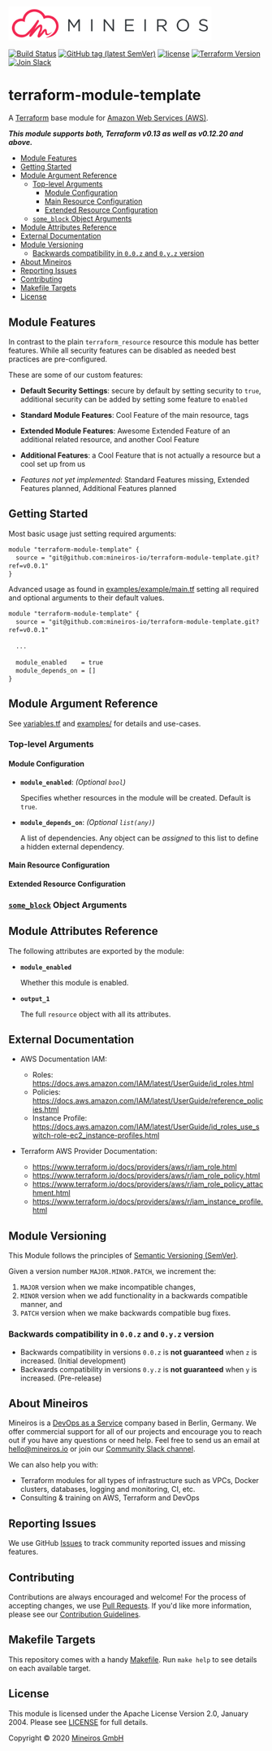 [<img src="https://raw.githubusercontent.com/mineiros-io/brand/3bffd30e8bdbbde32c143e2650b2faa55f1df3ea/mineiros-primary-logo.svg" width="400"/>][homepage]

[![Build Status][badge-build]][build-status]
[![GitHub tag (latest SemVer)][badge-semver]][releases-github]
[![license][badge-license]][apache20]
[![Terraform Version][badge-terraform]][releases-terraform]
[![Join Slack][badge-slack]][slack]

# terraform-module-template

A [Terraform] base module for [Amazon Web Services (AWS)][AWS].

***This module supports both, Terraform v0.13 as well as v0.12.20 and above.***

- [Module Features](#module-features)
- [Getting Started](#getting-started)
- [Module Argument Reference](#module-argument-reference)
  - [Top-level Arguments](#top-level-arguments)
    - [Module Configuration](#module-configuration)
    - [Main Resource Configuration](#main-resource-configuration)
    - [Extended Resource Configuration](#extended-resource-configuration)
  - [`some_block` Object Arguments](#some_block-object-arguments)
- [Module Attributes Reference](#module-attributes-reference)
- [External Documentation](#external-documentation)
- [Module Versioning](#module-versioning)
  - [Backwards compatibility in `0.0.z` and `0.y.z` version](#backwards-compatibility-in-00z-and-0yz-version)
- [About Mineiros](#about-mineiros)
- [Reporting Issues](#reporting-issues)
- [Contributing](#contributing)
- [Makefile Targets](#makefile-targets)
- [License](#license)

## Module Features

In contrast to the plain `terraform_resource` resource this module has better features.
While all security features can be disabled as needed best practices
are pre-configured.

These are some of our custom features:

- **Default Security Settings**:
  secure by default by setting security to `true`, additional security can be added by setting some feature to `enabled`

- **Standard Module Features**:
  Cool Feature of the main resource, tags

- **Extended Module Features**:
  Awesome Extended Feature of an additional related resource,
  and another Cool Feature

- **Additional Features**:
  a Cool Feature that is not actually a resource but a cool set up from us

- *Features not yet implemented*:
  Standard Features missing,
  Extended Features planned,
  Additional Features planned

## Getting Started

Most basic usage just setting required arguments:

```hcl
module "terraform-module-template" {
  source = "git@github.com:mineiros-io/terraform-module-template.git?ref=v0.0.1"
}
```

Advanced usage as found in [examples/example/main.tf] setting all required and optional arguments to their default values.

```hcl
module "terraform-module-template" {
  source = "git@github.com:mineiros-io/terraform-module-template.git?ref=v0.0.1"

  ...

  module_enabled    = true
  module_depends_on = []
}
```

## Module Argument Reference

See [variables.tf] and [examples/] for details and use-cases.

### Top-level Arguments

#### Module Configuration

- **`module_enabled`**: *(Optional `bool`)*

  Specifies whether resources in the module will be created.
  Default is `true`.

- **`module_depends_on`**: *(Optional `list(any)`)*

  A list of dependencies. Any object can be _assigned_ to this list to define a hidden external dependency.

#### Main Resource Configuration

#### Extended Resource Configuration

### [`some_block`](#main-resource-configuration) Object Arguments

## Module Attributes Reference

The following attributes are exported by the module:

- **`module_enabled`**

  Whether this module is enabled.

- **`output_1`**

  The full `resource` object with all its attributes.

## External Documentation

- AWS Documentation IAM:
  - Roles: https://docs.aws.amazon.com/IAM/latest/UserGuide/id_roles.html
  - Policies: https://docs.aws.amazon.com/IAM/latest/UserGuide/reference_policies.html
  - Instance Profile: https://docs.aws.amazon.com/IAM/latest/UserGuide/id_roles_use_switch-role-ec2_instance-profiles.html

- Terraform AWS Provider Documentation:
  - https://www.terraform.io/docs/providers/aws/r/iam_role.html
  - https://www.terraform.io/docs/providers/aws/r/iam_role_policy.html
  - https://www.terraform.io/docs/providers/aws/r/iam_role_policy_attachment.html
  - https://www.terraform.io/docs/providers/aws/r/iam_instance_profile.html

## Module Versioning

This Module follows the principles of [Semantic Versioning (SemVer)].

Given a version number `MAJOR.MINOR.PATCH`, we increment the:

1. `MAJOR` version when we make incompatible changes,
2. `MINOR` version when we add functionality in a backwards compatible manner, and
3. `PATCH` version when we make backwards compatible bug fixes.

### Backwards compatibility in `0.0.z` and `0.y.z` version

- Backwards compatibility in versions `0.0.z` is **not guaranteed** when `z` is increased. (Initial development)
- Backwards compatibility in versions `0.y.z` is **not guaranteed** when `y` is increased. (Pre-release)

## About Mineiros

Mineiros is a [DevOps as a Service][homepage] company based in Berlin, Germany.
We offer commercial support for all of our projects and encourage you to reach out
if you have any questions or need help. Feel free to send us an email at [hello@mineiros.io] or join our [Community Slack channel][slack].

We can also help you with:

- Terraform modules for all types of infrastructure such as VPCs, Docker clusters, databases, logging and monitoring, CI, etc.
- Consulting & training on AWS, Terraform and DevOps

## Reporting Issues

We use GitHub [Issues] to track community reported issues and missing features.

## Contributing

Contributions are always encouraged and welcome! For the process of accepting changes, we use
[Pull Requests]. If you'd like more information, please see our [Contribution Guidelines].

## Makefile Targets

This repository comes with a handy [Makefile].
Run `make help` to see details on each available target.

## License

This module is licensed under the Apache License Version 2.0, January 2004.
Please see [LICENSE] for full details.

Copyright &copy; 2020 [Mineiros GmbH][homepage]

<!-- References -->

[homepage]: https://mineiros.io/?ref=terraform-module-template
[hello@mineiros.io]: mailto:hello@mineiros.io

[badge-build]: https://mineiros.semaphoreci.com/badges/terraform-module-template/branches/master.svg?style=shields&key=df11a416-f581-4d35-917a-fa3c2de2048e
[badge-semver]: https://img.shields.io/github/v/tag/mineiros-io/terraform-module-template.svg?label=latest&sort=semver
[badge-license]: https://img.shields.io/badge/license-Apache%202.0-brightgreen.svg
[badge-terraform]: https://img.shields.io/badge/terraform-0.13%20and%200.12.20+-623CE4.svg?logo=terraform
[badge-slack]: https://img.shields.io/badge/slack-@mineiros--community-f32752.svg?logo=slack

<!-- markdown-link-check-disable -->
[build-status]: https://mineiros.semaphoreci.com/projects/terraform-module-template
[releases-github]: https://github.com/mineiros-io/terraform-module-template/releases
<!-- markdown-link-check-enable -->
[releases-terraform]: https://github.com/hashicorp/terraform/releases
[apache20]: https://opensource.org/licenses/Apache-2.0
[slack]: https://join.slack.com/t/mineiros-community/shared_invite/zt-ehidestg-aLGoIENLVs6tvwJ11w9WGg

[Terraform]: https://www.terraform.io
[AWS]: https://aws.amazon.com/
[Semantic Versioning (SemVer)]: https://semver.org/

<!-- markdown-link-check-disable -->
[examples/example/main.tf]: https://github.com/mineiros-io/terraform-module-template/blob/master/examples/example/main.tf
[variables.tf]: https://github.com/mineiros-io/terraform-module-template/blob/master/variables.tf
[examples/]: https://github.com/mineiros-io/terraform-module-template/blob/master/examples
[Issues]: https://github.com/mineiros-io/terraform-module-template/issues
[LICENSE]: https://github.com/mineiros-io/terraform-module-template/blob/master/LICENSE
[Makefile]: https://github.com/mineiros-io/terraform-module-template/blob/master/Makefile
[Pull Requests]: https://github.com/mineiros-io/terraform-module-template/pulls
[Contribution Guidelines]: https://github.com/mineiros-io/terraform-module-template/blob/master/CONTRIBUTING.md
<!-- markdown-link-check-enable -->
